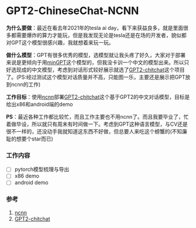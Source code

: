# GPT2-ChineseChat-NCNN
**为什么要做**：最近在看去年2021年的tesla ai day，看下来获益良多，就是里面很多都需要爆炸的算力才能玩，但是我发现无论是tesla还是在场的开发者，貌似都对GPT这个模型很感兴趣，我就想着来玩一玩。

**做什么模型**：GPT有很多优秀的模型，选模型就让我头疼了好久，大家对于部署来说是更倾向于用[minGPT](https://github.com/karpathy/minGPT)这个模型的，但我没卡训一个中文的模型出来。所以只好选现成的中文模型，考虑到对话形式较好展示就选了[GPT2-chitchat](https://github.com/yangjianxin1/GPT2-chitchat)这个项目了。(PS:经过测试这个模型对话质量并不高，只能图一乐，主要还是展示把GPT放到ncnn的工作)

**工作目标**：使用[ncnn](https://github.com/Tencent/ncnn)部署[GPT2-chitchat](https://github.com/yangjianxin1/GPT2-chitchat)这个基于GPT2的中文对话模型，目标是给出x86和android端的demo

**PS**：最近各种工作都比较忙，而且工作主要也不用ncnn了。而且我要毕业了，忙着做毕设，所以就只有周末有时间做一下。考虑到GPT这种语言模型，与CV还是很不一样的，还没动手我就知道这东西不好做，但总要人来吃这个螃蟹的(不知廉耻的想要个star而已)


### 工作内容
- [ ] pytorch模型梳理与导出
- [ ] x86 demo
- [ ] android demo

### 参考
1. [ncnn](https://github.com/Tencent/ncnn)
2. [GPT2-chitchat](https://github.com/yangjianxin1/GPT2-chitchat)